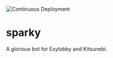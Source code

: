 ![Continuous Deployment](https://github.com/Geogi/sparky/workflows/Continuous%20Deployment/badge.svg)
# sparky
A glorious bot for Exylobby and Kitsunebi.
